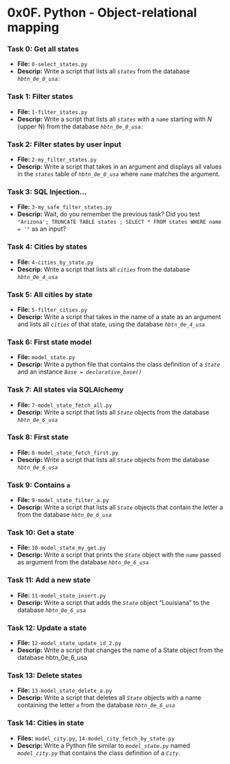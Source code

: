 # 0x0F. Python - Object-relational mapping

### Task 0: Get all states
- **File:** `0-select_states.py`
- **Descrip:** Write a script that lists all *`states`* from the database *`hbtn_0e_0_usa:`*

### Task 1: Filter states
- **File:** `1-filter_states.py`
- **Descrip:** Write a script that lists all *`states`* with a *`name`* starting with *N* (upper N) from the database *`hbtn_0e_0_usa:`*

### Task 2: Filter states by user input
- **File:** `2-my_filter_states.py`
- **Descrip:** Write a script that takes in an argument and displays all values in the *`states`* table of *`hbtn_0e_0_usa`* where *`name`* matches the argument.

### Task 3: SQL Injection...
- **File:** `3-my_safe_filter_states.py`
- **Descrip:** Wait, do you remember the previous task? Did you test `"Arizona'; TRUNCATE TABLE states ; SELECT * FROM states WHERE name = '"` as an input?

### Task 4: Cities by states
- **File:** `4-cities_by_state.py`
- **Descrip:** Write a script that lists all *`cities`* from the database *`hbtn_0e_4_usa`*

### Task 5: All cities by state
- **File:** `5-filter_cities.py`
- **Descrip:** Write a script that takes in the name of a state as an argument and lists all *`cities`* of that state, using the database *`hbtn_0e_4_usa`*

### Task 6: First state model
- **File:** `model_state.py`
- **Descrip:** Write a python file that contains the class definition of a *`State`* and an instance *`Base = declarative_base()`*

### Task 7: All states via SQLAlchemy
- **File:** `7-model_state_fetch_all.py`
- **Descrip:** Write a script that lists all *`State`* objects from the database *`hbtn_0e_6_usa`*

### Task 8: First state
- **File:** `8-model_state_fetch_first.py`
- **Descrip:** Write a script that lists all *`State`* objects from the database *`hbtn_0e_6_usa`*

### Task 9: Contains `a`
- **File:** `9-model_state_filter_a.py`
- **Descrip:** Write a script that lists all *`State`*  objects that contain the letter a from the database *`hbtn_0e_6_usa`*

### Task 10: Get a state
- **File:** `10-model_state_my_get.py`
- **Descrip:** Write a script that prints the *`State`* object with the *`name`* passed as argument from the database *`hbtn_0e_6_usa`*

### Task 11: Add a new state
- **File:** `11-model_state_insert.py`
- **Descrip:** Write a script that adds the *`State`* object “Louisiana” to the database *`hbtn_0e_6_usa`*

### Task 12: Update a state
- **File:** `12-model_state_update_id_2.py`
- **Descrip:** Write a script that changes the name of a State object from the database hbtn_0e_6_usa

### Task 13: Delete states
- **File:** `13-model_state_delete_a.py`
- **Descrip:** Write a script that deletes all *`State`* objects with a name containing the letter *`a`* from the database *`hbtn_0e_6_usa`*

### Task 14: Cities in state
- **Files:** `model_city.py`, `14-model_city_fetch_by_state.py`
- **Descrip:** Write a Python file similar to *`model_state.py`* named *`model_city.py`* that contains the class definition of a *`City`*.
